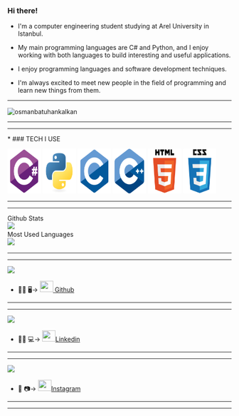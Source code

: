 ### Hi there! 
*   I'm a computer engineering student studying at Arel University in Istanbul.

* My main programming languages are C# and Python, and I enjoy working with both languages to build interesting and useful applications.

*   I enjoy programming languages and software development techniques.

*   I'm always excited to meet new people in the field of programming and learn new things from them.


<hr/>
<p><img align="center" src="https://github-readme-streak-stats.herokuapp.com/?user=osmanbatuhankalkan&" alt="osmanbatuhankalkan" /></p>
<hr/>
<hr/>
* ### TECH I USE
<p float="left">
<img src="https://raw.githubusercontent.com/devicons/devicon/master/icons/csharp/csharp-original.svg" height="100" width="75">
<img src="https://raw.githubusercontent.com/devicons/devicon/master/icons/python/python-original.svg" height="100" width="75">
<img src="https://raw.githubusercontent.com/devicons/devicon/master/icons/c/c-original.svg" height="100" width="75">
<img src="https://raw.githubusercontent.com/devicons/devicon/master/icons/cplusplus/cplusplus-original.svg" height="100" width="75">
<img src="https://raw.githubusercontent.com/devicons/devicon/master/icons/html5/html5-original-wordmark.svg" height="100" width="75">
<img src="https://raw.githubusercontent.com/devicons/devicon/master/icons/css3/css3-original-wordmark.svg" height="100" width="75">
</p>

<hr/>
<hr/>

<div>
        <summary> Github Stats </summary>
        <img src="https://github-readme-stats.vercel.app/api?username=osmanbatuhankalkan&show_icons=true&theme=gruvbox)" >
    </div>


<div>
        <summary> Most Used Languages </summary>
        <img src="https://github-readme-stats.vercel.app/api/top-langs/?username=osmanbatuhankalkan&layout=compact" >
    </div>

<hr/>
<hr/>

<img src="https://media.giphy.com/media/v1.Y2lkPTc5MGI3NjExZjk0MjliMzk3OTA2YWEzNmY2ZDFmMWFmNWMyMmZjODYwMTY4ZTc1MSZlcD12MV9pbnRlcm5hbF9naWZzX2dpZklkJmN0PWc/cFlrCthixcb3B6hqwY/giphy.gif"  width="300" height0="200">

*   :technologist: :desktop_computer:->    [<img height="25" width="30" src="https://unpkg.com/simple-icons@v8/icons/github.svg" /> ](https://github.com/osmanbatuhankalkan)[Github]

<hr/>
<hr/>

<img src="https://media.giphy.com/media/3o6gbchrcNIt4Ma8Tu/giphy.gif"  width="300" height0="200">

 *  :office_worker: :computer:->   [<img height="25" width="30"  src="https://unpkg.com/simple-icons@v8/icons/linkedin.svg"/>](https://www.instagram.com/osmanbatuhankalkan/)[Linkedin]

<hr/>
<hr/>

<img src="https://media.giphy.com/media/u4nV6pzBPDM2I/giphy.gif"  width="300" height0="200">

*  :iphone: :camera:->   [<img height="25" width="30"  src="https://unpkg.com/simple-icons@v8/icons/instagram.svg"/>](https://www.instagram.com/osmanbatuhankalkan/)[Instagram]
<hr/>
<hr/>


[Github]: https://github.com/osmanbatuhankalkan

[Linkedin]: https://www.linkedin.com/in/osman-batuhan-kalkan-a74949221/

[Instagram]: https://www.instagram.com/osmanbatuhankalkan/



